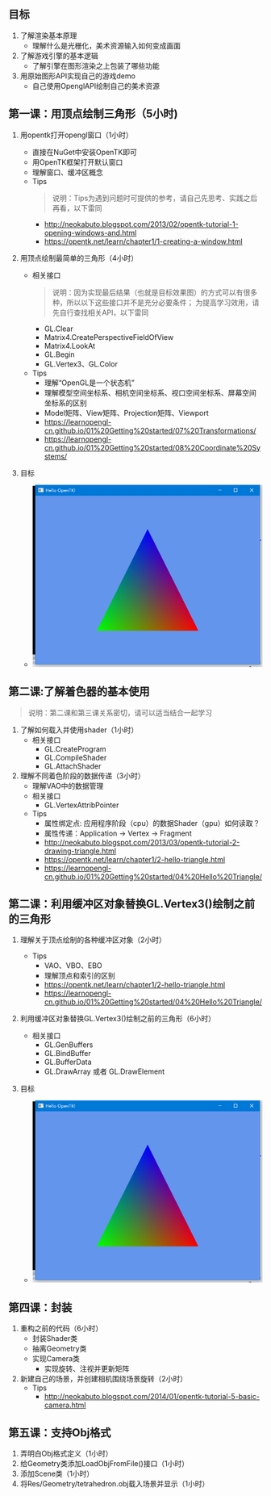## 目标
1. 了解渲染基本原理 
    - 理解什么是光栅化，美术资源输入如何变成画面
2. 了解游戏引擎的基本逻辑
    - 了解引擎在图形渲染之上包装了哪些功能
3. 用原始图形API实现自己的游戏demo 
    - 自己使用OpenglAPI绘制自己的美术资源


## 第一课：用顶点绘制三角形（5小时)
1. 用opentk打开opengl窗口（1小时）
    - 直接在NuGet中安装OpenTK即可
    - 用OpenTK框架打开默认窗口
    - 理解窗口、缓冲区概念
    - Tips
        > 说明：Tips为遇到问题时可提供的参考，请自己先思考、实践之后再看，以下雷同
        - http://neokabuto.blogspot.com/2013/02/opentk-tutorial-1-opening-windows-and.html
        - https://opentk.net/learn/chapter1/1-creating-a-window.html

2. 用顶点绘制最简单的三角形（4小时）
    - 相关接口
        > 说明：因为实现最后结果（也就是目标效果图）的方式可以有很多种，所以以下这些接口并不是充分必要条件； 为提高学习效用，请先自行查找相关API，以下雷同
        - GL.Clear
        - Matrix4.CreatePerspectiveFieldOfView
        - Matrix4.LookAt
        - GL.Begin
        - GL.Vertex3、GL.Color
    - Tips
        - 理解“OpenGL是一个状态机”
        - 理解模型空间坐标系、相机空间坐标系、视口空间坐标系、屏幕空间坐标系的区别
        - Model矩阵、View矩阵、Projection矩阵、Viewport
        - https://learnopengl-cn.github.io/01%20Getting%20started/07%20Transformations/
        - https://learnopengl-cn.github.io/01%20Getting%20started/08%20Coordinate%20Systems/

3. 目标 
    - ![img](images/lesson1.png)

## 第二课:了解着色器的基本使用
> 说明：第二课和第三课关系密切，请可以适当结合一起学习
1. 了解如何载入并使用shader（1小时）
    - 相关接口
        - GL.CreateProgram
        - GL.CompileShader
        - GL.AttachShader
2. 理解不同着色阶段的数据传递（3小时）
    - 理解VAO中的数据管理
    - 相关接口
        - GL.VertexAttribPointer
    - Tips
        - 属性绑定点: 应用程序阶段（cpu）的数据Shader（gpu）如何读取？
        - 属性传递：Application -> Vertex -> Fragment
        - http://neokabuto.blogspot.com/2013/03/opentk-tutorial-2-drawing-triangle.html
        - https://opentk.net/learn/chapter1/2-hello-triangle.html
        - https://learnopengl-cn.github.io/01%20Getting%20started/04%20Hello%20Triangle/


## 第二课：利用缓冲区对象替换GL.Vertex3()绘制之前的三角形
1. 理解关于顶点绘制的各种缓冲区对象（2小时）
    - Tips
        - VAO、VBO、EBO
        - 理解顶点和索引的区别
        - https://opentk.net/learn/chapter1/2-hello-triangle.html
        - https://learnopengl-cn.github.io/01%20Getting%20started/04%20Hello%20Triangle/
2. 利用缓冲区对象替换GL.Vertex3()绘制之前的三角形（6小时）
    - 相关接口
        - GL.GenBuffers
        - GL.BindBuffer
        - GL.BufferData
        - GL.DrawArray 或者 GL.DrawElement

3. 目标 
    - ![img](images/lesson1.png)

## 第四课：封装
1. 重构之前的代码（6小时）
    - 封装Shader类
    - 抽离Geometry类
    - 实现Camera类
        - 实现旋转、注视并更新矩阵
2. 新建自己的场景，并创建相机围绕场景旋转（2小时）
    - Tips
        - http://neokabuto.blogspot.com/2014/01/opentk-tutorial-5-basic-camera.html

## 第五课：支持Obj格式
1. 弄明白Obj格式定义（1小时）
1. 给Geometry类添加LoadObjFromFile()接口（1小时）
2. 添加Scene类（1小时）
3. 将Res/Geometry/tetrahedron.obj载入场景并显示（1小时）